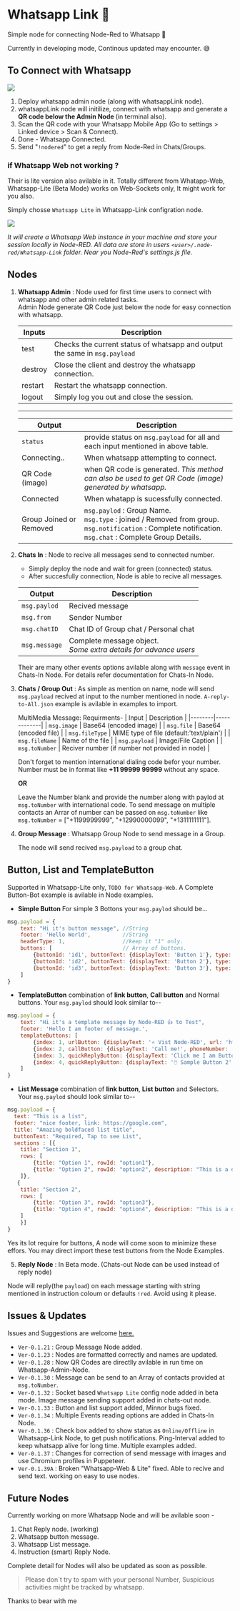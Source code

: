 # Whatsapp Link :iphone:

Simple node for connecting Node-Red to Whatsapp :iphone:

Currently in developing mode, Continous updated may encounter. :sweat_smile: 


## To Connect with Whatsapp 
![](./.github/admin_login.gif)

1. Deploy whatsapp admin node (along with whatsappLink node).
2. whatsappLink node will initilize, connect with whatsapp and generate a <b>QR code below the Admin Node </b> (in terminal also).
3. Scan the QR code with your Whatsapp Mobile App (Go to settings > Linked device > Scan & Connect).
4. Done - Whatsapp Connected.
5. Send "`!nodered`" to get a reply from Node-Red  in Chats/Groups. 

### if Whatsapp Web not working ?
Their is lite version also avilable in it. Totally different from Whatapp-Web,
Whatsapp-Lite (Beta Mode) works on Web-Sockets only, It might work for you also.

Simply chosse `Whatsapp Lite` in Whatsapp-Link configration node. 

![](./.github/WhatsaaLite.png)


 *It will create a Whatsapp Web instance in your machine and store your session locally in Node-RED. All data are store in users  `<user>/.node-red/Whatsapp-Link` folder. Near you Node-Red's settings.js file.*
 

## Nodes
1. **Whatsapp Admin** : Node used for  first time users to connect with whatsapp and other admin related tasks. </br>
Admin Node generate QR Code just below the node for easy connection with whatsapp. 

    

    | Inputs | Description           |
    |--------|--------------         |
    | test   | Checks the current status of whatsapp and output the same in `msg.payload`|
    | destroy| Close the client and destroy the whatsapp connection.|
    | restart | Restart the whatsapp connection. |
    | logout | Simply log you out and close the session. |
    ---
    
    
    | Output | Description |
    |--------| ------------|
    |`status` | provide status on `msg.payload` for all and each input mentioned in above table. |
    | Connecting..| When whatsapp attempting to connect.
    | QR Code (image) | when QR code is generated. *This method can also be used to get QR Code (image) generated by whatsapp.*
    | Connected | When whatapp is sucessfully connected.|
    | Group Joined or Removed | `msg.paylod` : Group Name. </br> `msg.type` : joined / Removed from group.</br> `msg.notification` : Complete notification. </br> `msg.chat` : Complete Group Details. 
    

2. **Chats In** : Node to recive all messages send to connected number.
    -  Simply deploy the node and wait for green (connected) status.
    -  After succesfully connection, Node is able to recive all messages.

    | Output | Description |
    |--------|-------------|
    | `msg.paylod` | Recived message |
    | `msg.from`   | Sender Number |
    | `msg.chatID` | Chat ID of Group chat / Personal chat |
    | `msg.message` | Complete message object. <br />*Some extra details for advance users* |

    Their are many other events options avilable along with `message` event in Chats-In Node. For details refer documentation for Chats-In Node. 


3. **Chats / Group Out** : As simple as mention on name, node will send `msg.payload` recived at input to the number mentioned in node.
`A-reply-to-All.json` example is avilable in examples to import.

    MultiMedia Message: Requirments-
    | Input | Description |
    |--------|-------------|
    | `msg.image` | Base64 (encoded image) |
    | `msg.file` | Base64 (encoded file) |
    | `msg.fileType` | MIME type of file (default:'text/plain') |
    | `msg.fileName` | Name of the file |
    | `msg.payload`   | Image/File Caption |
    | `msg.toNumber` | Reciver number (if number not provided in node) |

    Don't forget to mention international dialing code befor your number.
    Number must be in format like <b>+11 99999 99999</b> without any space.
        <P><b>OR</b></P>
    Leave the Number blank and provide the number along with paylod at `msg.toNumber` with international code.
    To send message on multiple contacts an Arrar of number can be passed on `msg.toNumber` like `msg.toNumber` = ["+1199999999", "+12990000099", "+1311111111"].


4. **Group Message** : Whatsapp Group Node to send message in a Group.

    The node will send recived `msg.payload` to a group chat.

## Button, List and TemplateButton
Supported in Whatsapp-Lite only, `TODO for Whatsapp-Web`. 
A Complete Button-Bot example is avilable in Node examples.

* <b>Simple Button </b>For simple 3 Bottons your `msg.paylod` should be... 

```js
msg.payload = {
    text: "Hi it's button message", //String
    footer: 'Hello World',          //String
    headerType: 1,                  //keep it "1" only.
    buttons: [                      // Array of buttons.
        {buttonId: 'id1', buttonText: {displayText: 'Button 1'}, type: 1},
        {buttonId: 'id2', buttonText: {displayText: 'Button 2'}, type: 1},
        {buttonId: 'id3', buttonText: {displayText: 'Button 3'}, type: 1}
    ]
}
```
* <b>TemplateButton</b> combination of <b>link button</b>, <b>Call button</b> and Normal buttons. Your `msg.paylod` should look similar to--

```js
msg.payload = {
    text: "Hi it's a template message by Node-RED 👍 to Test",
    footer: 'Hello I am footer of message.',
    templateButtons: [
        {index: 1, urlButton: {displayText: '⭐ Vist Node-RED', url: 'https://nodered.org/'}},
        {index: 2, callButton: {displayText: 'Call me!', phoneNumber: '+1 (234) 5678-901'}},
        {index: 3, quickReplyButton: {displayText: 'Click me I am Button', id: 'I-am-button-id-without-space'}},
        {index: 4, quickReplyButton: {displayText: '🖱️ Sample Button 2', id: 'button-2-was-clicked'}}
    ]
}
```
* <b>List Message</b> combination of <b>link button</b>, <b>List button</b> and Selectors. Your `msg.paylod` should look similar to--

```js
msg.payload = {
  text: "This is a list",
  footer: "nice footer, link: https://google.com",
  title: "Amazing boldfaced list title",
  buttonText: "Required, Tap to see List",
  sections : [{
	title: "Section 1",
	rows: [
	    {title: "Option 1", rowId: "option1"},
	    {title: "Option 2", rowId: "option2", description: "This is a description"}
	]},
   {
	title: "Section 2",
	rows: [
	    {title: "Option 3", rowId: "option3"},
	    {title: "Option 4", rowId: "option4", description: "This is a description V2"}
	]
    }]
}

```
Yes its lot require for buttons, A node will come soon to minimize these effors. 
You may direct import these test buttons from the Node Examples.


5. **Reply Node** : In Beta mode. (Chats-out Node can be used instead of reply node)

Node will reply(the `payload`) on each message starting with string mentioned in instruction coloum or defaults `!red`. Avoid using it please.
    

## Issues & Updates

Issues and Suggestions are welcome [here.](https://github.com/raweee/node-red-contrib-whatsapp-link/issues)

* `Ver-0.1.21` : Group Message Node added.
* `Ver-0.1.23` : Nodes are formatted correctly and names are updated.
* `Ver-0.1.28` : Now QR Codes are directlly avilable in run time on Whatsapp-Admin-Node.
* `Ver-0.1.30` : Message can be send to an  Array of contacts provided at `msg.toNumber`.
* `Ver-0.1.32` : Socket based `Whatsapp Lite` config node added in beta mode. Image message sending support added in chats-out node. 
* `Ver-0.1.33` : Button and list support added, Minnor bugs fixed. 
* `Ver-0.1.34` : Multiple Events reading options are added in Chats-In Node. 
* `Ver-0.1.36` : Check box added to show status as `Online/Offline` in Whatsapp-Link Node, to get push notifications. Ping-Interval added to keep whatsapp alive for long time. Multiple examples added.
* `Ver-0.1.37` : Changes for correction of send message with images and use Chromium profiles in Puppeteer.
* `Ver-0.1.39A` : Broken "Whatsapp-Web & Lite" fixed. Able to recive and send text. working on easy to use nodes. 

## Future Nodes
Currently working on more Whatsapp Node and will be avilable soon -
1. Chat Reply node. (working)
2. Whatsapp button message.
3. Whatsapp List message.
2. Instruction (smart) Reply Node.

Complete detail for Nodes will also be updated as soon as possible. 

>Please don`t try to spam with your personal Number, Suspicious activities might be tracked by whatsapp. 

Thanks to bear with me 
